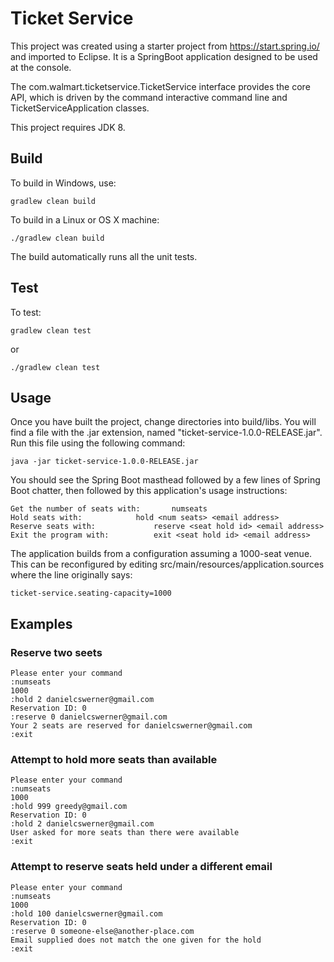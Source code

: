 # Ticket Service

This project was created using a starter project from https://start.spring.io/ and imported to Eclipse.  It is a SpringBoot application designed to be used at the console.

The com.walmart.ticketservice.TicketService interface provides the core API, which is driven by the command interactive command line and TicketServiceApplication classes.

This project requires JDK 8.

## Build

To build in Windows, use:
```
gradlew clean build
```
To build in a Linux or OS X machine:
```
./gradlew clean build
```
The build automatically runs all the unit tests.

## Test

To test:
```
gradlew clean test
```
or
```
./gradlew clean test
```

## Usage

Once you have built the project, change directories into build/libs.  You will find a file with the .jar extension, named "ticket-service-1.0.0-RELEASE.jar".  Run this file using the following command:
```
java -jar ticket-service-1.0.0-RELEASE.jar
```
You should see the Spring Boot masthead followed by a few lines of Spring Boot chatter, then followed by this application's usage instructions:
```
Get the number of seats with: 		numseats
Hold seats with: 			hold <num seats> <email address>
Reserve seats with: 			reserve <seat hold id> <email address>
Exit the program with: 			exit <seat hold id> <email address>
```
The application builds from a configuration assuming a 1000-seat venue.  This can be reconfigured by editing src/main/resources/application.sources where the line originally says:
```
ticket-service.seating-capacity=1000
```

## Examples

### Reserve two seets
```
Please enter your command
:numseats
1000
:hold 2 danielcswerner@gmail.com
Reservation ID: 0
:reserve 0 danielcswerner@gmail.com
Your 2 seats are reserved for danielcswerner@gmail.com
:exit
```
### Attempt to hold more seats than available
```
Please enter your command
:numseats
1000
:hold 999 greedy@gmail.com
Reservation ID: 0
:hold 2 danielcswerner@gmail.com
User asked for more seats than there were available
:exit
```
### Attempt to reserve seats held under a different email
```
Please enter your command
:numseats
1000
:hold 100 danielcswerner@gmail.com
Reservation ID: 0
:reserve 0 someone-else@another-place.com
Email supplied does not match the one given for the hold
:exit
```